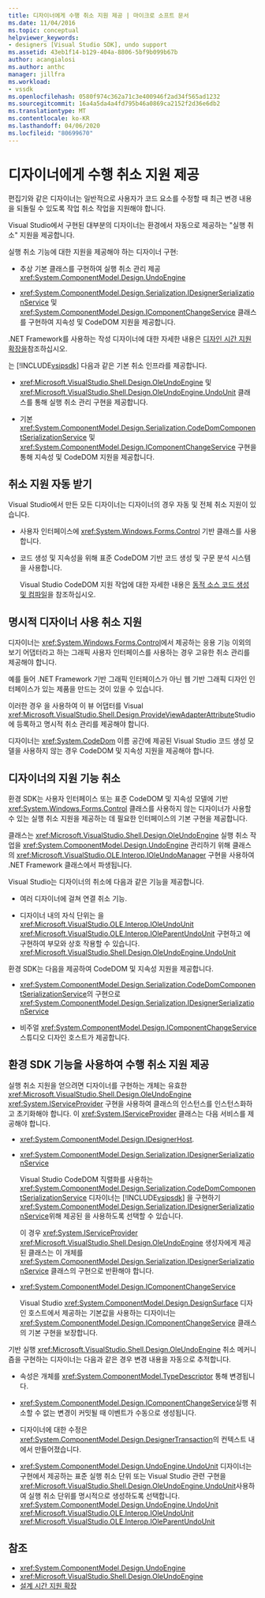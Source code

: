 ```yaml
---
title: 디자이너에게 수행 취소 지원 제공 | 마이크로 소프트 문서
ms.date: 11/04/2016
ms.topic: conceptual
helpviewer_keywords:
- designers [Visual Studio SDK], undo support
ms.assetid: 43eb1f14-b129-404a-8806-5bf9b099b67b
author: acangialosi
ms.author: anthc
manager: jillfra
ms.workload:
- vssdk
ms.openlocfilehash: 0580f974c362a71c3e400946f2ad34f565ad1232
ms.sourcegitcommit: 16a4a5da4a4fd795b46a0869ca2152f2d36e6db2
ms.translationtype: MT
ms.contentlocale: ko-KR
ms.lasthandoff: 04/06/2020
ms.locfileid: "80699670"
---
```

# <a name="supply-undo-support-to-designers"></a>디자이너에게 수행 취소 지원 제공

편집기와 같은 디자이너는 일반적으로 사용자가 코드 요소를 수정할 때 최근 변경 내용을 되돌릴 수 있도록 작업 취소 작업을 지원해야 합니다.

Visual Studio에서 구현된 대부분의 디자이너는 환경에서 자동으로 제공하는 "실행 취소" 지원을 제공합니다.

실행 취소 기능에 대한 지원을 제공해야 하는 디자이너 구현:

- 추상 기본 클래스를 구현하여 실행 취소 관리 제공<xref:System.ComponentModel.Design.UndoEngine>

- <xref:System.ComponentModel.Design.Serialization.IDesignerSerializationService> 및 <xref:System.ComponentModel.Design.IComponentChangeService> 클래스를 구현하여 지속성 및 CodeDOM 지원을 제공합니다.

.NET Framework를 사용하는 작성 디자이너에 대한 자세한 내용은 [디자인 시간 지원 확장을](/previous-versions/37899azc(v=vs.140))참조하십시오.

는 [!INCLUDE[vsipsdk](../extensibility/includes/vsipsdk_md.md)] 다음과 같은 기본 취소 인프라를 제공합니다.

- <xref:Microsoft.VisualStudio.Shell.Design.OleUndoEngine> 및 <xref:Microsoft.VisualStudio.Shell.Design.OleUndoEngine.UndoUnit> 클래스를 통해 실행 취소 관리 구현을 제공합니다.

- 기본 <xref:System.ComponentModel.Design.Serialization.CodeDomComponentSerializationService> 및 <xref:System.ComponentModel.Design.IComponentChangeService> 구현을 통해 지속성 및 CodeDOM 지원을 제공합니다.

## <a name="obtain-undo-support-automatically"></a>취소 지원 자동 받기

Visual Studio에서 만든 모든 디자이너는 디자이너의 경우 자동 및 전체 취소 지원이 있습니다.

- 사용자 인터페이스에 <xref:System.Windows.Forms.Control> 기반 클래스를 사용합니다.

- 코드 생성 및 지속성을 위해 표준 CodeDOM 기반 코드 생성 및 구문 분석 시스템을 사용합니다.

   Visual Studio CodeDOM 지원 작업에 대한 자세한 내용은 [동적 소스 코드 생성 및 컴파일](/dotnet/framework/reflection-and-codedom/dynamic-source-code-generation-and-compilation)을 참조하십시오.

## <a name="when-to-use-explicit-designer-undo-support"></a>명시적 디자이너 사용 취소 지원
 디자이너는 <xref:System.Windows.Forms.Control>에서 제공하는 응용 기능 이외의 보기 어댑터라고 하는 그래픽 사용자 인터페이스를 사용하는 경우 고유한 취소 관리를 제공해야 합니다.

 예를 들어 .NET Framework 기반 그래픽 인터페이스가 아닌 웹 기반 그래픽 디자인 인터페이스가 있는 제품을 만드는 것이 있을 수 있습니다.

 이러한 경우 을 사용하여 이 뷰 어댑터를 Visual <xref:Microsoft.VisualStudio.Shell.Design.ProvideViewAdapterAttribute>Studio에 등록하고 명시적 취소 관리를 제공해야 합니다.

 디자이너는 <xref:System.CodeDom> 이름 공간에 제공된 Visual Studio 코드 생성 모델을 사용하지 않는 경우 CodeDOM 및 지속성 지원을 제공해야 합니다.

## <a name="undo-support-features-of-the-designer"></a>디자이너의 지원 기능 취소
 환경 SDK는 사용자 인터페이스 또는 표준 CodeDOM 및 지속성 모델에 기반 <xref:System.Windows.Forms.Control> 클래스를 사용하지 않는 디자이너가 사용할 수 있는 실행 취소 지원을 제공하는 데 필요한 인터페이스의 기본 구현을 제공합니다.

 클래스는 <xref:Microsoft.VisualStudio.Shell.Design.OleUndoEngine> 실행 취소 작업을 <xref:System.ComponentModel.Design.UndoEngine> 관리하기 위해 클래스의 <xref:Microsoft.VisualStudio.OLE.Interop.IOleUndoManager> 구현을 사용하여 .NET Framework 클래스에서 파생됩니다.

 Visual Studio는 디자이너의 취소에 다음과 같은 기능을 제공합니다.

- 여러 디자이너에 걸쳐 연결 취소 기능.

- 디자이너 내의 자식 단위는 을 <xref:Microsoft.VisualStudio.OLE.Interop.IOleUndoUnit> <xref:Microsoft.VisualStudio.OLE.Interop.IOleParentUndoUnit> 구현하고 에 구현하여 부모와 상호 작용할 수 있습니다. <xref:Microsoft.VisualStudio.Shell.Design.OleUndoEngine.UndoUnit>

환경 SDK는 다음을 제공하여 CodeDOM 및 지속성 지원을 제공합니다.

- <xref:System.ComponentModel.Design.Serialization.CodeDomComponentSerializationService>의 구현으로<xref:System.ComponentModel.Design.Serialization.IDesignerSerializationService>

- 비주얼 <xref:System.ComponentModel.Design.IComponentChangeService> 스튜디오 디자인 호스트가 제공합니다.

## <a name="use-the-environment-sdk-features-to-supply-undo-support"></a>환경 SDK 기능을 사용하여 수행 취소 지원 제공

실행 취소 지원을 얻으려면 디자이너를 구현하는 개체는 유효한 <xref:Microsoft.VisualStudio.Shell.Design.OleUndoEngine> <xref:System.IServiceProvider> 구현을 사용하여 클래스의 인스턴스를 인스턴스화하고 초기화해야 합니다. 이 <xref:System.IServiceProvider> 클래스는 다음 서비스를 제공해야 합니다.

- <xref:System.ComponentModel.Design.IDesignerHost>.

- <xref:System.ComponentModel.Design.Serialization.IDesignerSerializationService>

   Visual Studio CodeDOM 직렬화를 사용하는 <xref:System.ComponentModel.Design.Serialization.CodeDomComponentSerializationService> 디자이너는 [!INCLUDE[vsipsdk](../extensibility/includes/vsipsdk_md.md)] 을 구현하기 <xref:System.ComponentModel.Design.Serialization.IDesignerSerializationService>위해 제공된 을 사용하도록 선택할 수 있습니다.

   이 경우 <xref:System.IServiceProvider> <xref:Microsoft.VisualStudio.Shell.Design.OleUndoEngine> 생성자에게 제공된 클래스는 이 개체를 <xref:System.ComponentModel.Design.Serialization.IDesignerSerializationService> 클래스의 구현으로 반환해야 합니다.

- <xref:System.ComponentModel.Design.IComponentChangeService>

   Visual Studio <xref:System.ComponentModel.Design.DesignSurface> 디자인 호스트에서 제공하는 기본값을 사용하는 디자이너는 <xref:System.ComponentModel.Design.IComponentChangeService> 클래스의 기본 구현을 보장합니다.

기반 실행 <xref:Microsoft.VisualStudio.Shell.Design.OleUndoEngine> 취소 메커니즘을 구현하는 디자이너는 다음과 같은 경우 변경 내용을 자동으로 추적합니다.

- 속성은 개체를 <xref:System.ComponentModel.TypeDescriptor> 통해 변경됩니다.

- <xref:System.ComponentModel.Design.IComponentChangeService>실행 취소할 수 없는 변경이 커밋될 때 이벤트가 수동으로 생성됩니다.

- 디자이너에 대한 수정은 <xref:System.ComponentModel.Design.DesignerTransaction>의 컨텍스트 내에서 만들어졌습니다.

- <xref:System.ComponentModel.Design.UndoEngine.UndoUnit> 디자이너는 구현에서 제공하는 표준 실행 취소 단위 또는 Visual Studio 관련 구현을 <xref:Microsoft.VisualStudio.Shell.Design.OleUndoEngine.UndoUnit>사용하여 실행 취소 단위를 명시적으로 생성하도록 선택합니다. <xref:System.ComponentModel.Design.UndoEngine.UndoUnit> <xref:Microsoft.VisualStudio.OLE.Interop.IOleUndoUnit> <xref:Microsoft.VisualStudio.OLE.Interop.IOleParentUndoUnit>

## <a name="see-also"></a>참조

- <xref:System.ComponentModel.Design.UndoEngine>
- <xref:Microsoft.VisualStudio.Shell.Design.OleUndoEngine>
- [설계 시간 지원 확장](/previous-versions/37899azc(v=vs.140))
